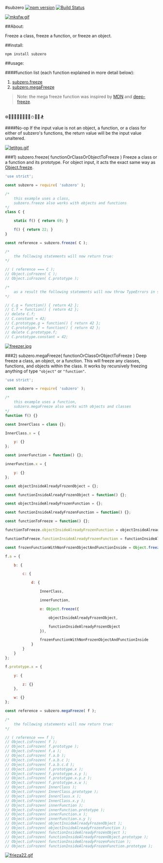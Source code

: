 #subzero [![npm version](https://badge.fury.io/js/subzero.svg)](https://badge.fury.io/js/subzero) [![Build Status](https://travis-ci.org/msteckyefantis/subzero.svg?branch=master)](https://travis-ci.org/msteckyefantis/subzero)

[![mksfw.gif](https://s30.postimg.org/vd4asvu9t/mksfw.gif)](https://postimg.org/image/vd4asvu9p/)

##About:

Freeze a class, freeze a function, or freeze an object.

##install:

```
npm install subzero
```

##usage:

####function list (each function explained in more detail below):

1. [subzero.freeze](#1-subzerofreeze-functionorclassorobjecttofreeze-)
2. [subzero.megaFreeze](#2-subzeromegafreeze-functionorclassorobjecttofreeze-)

>Note: the mega freeze function was inspired by [MDN](https://developer.mozilla.org/en-US/docs/Web/JavaScript/Reference/Global_Objects/Object/freeze) and  [deep-freeze](https://github.com/substack/deep-freeze).

<br>
❄️🎅🏿🎅🏽🎅🏾🎅🏼⛄️🎿🗻🏂

####No-op
If the input value is not an object, a function, or a class for either of subzero's functions, the return value will be the input value unaltered.


[![letitgo.gif](https://s27.postimg.org/gym5t7iib/letitgo.gif)](https://postimg.org/image/ptn03q7an/)


###1) subzero.freeze( functionOrClassOrObjectToFreeze )
Freeze a class or a function and its prototype. For object input, it acts the exact same way as [Object.freeze](https://developer.mozilla.org/en-US/docs/Web/JavaScript/Reference/Global_Objects/Object/freeze).

```.js
'use strict';

const subzero = require( 'subzero' );

/*
	this example uses a class,
    subzero.freeze also works with objects and functions
*/
class C {

	static f() { return 69; }

	f() { return 22; }
}

const reference = subzero.freeze( C );

/*
	the following statements will now return true:
*/

// ( reference === C );
// Object.isFrozen( C );
// Object.isFrozen( C.prototype );

/*
	as a result the following statements will now throw TypeErrors in strict mode:
*/

// C.g = function() { return 42 };
// C.f = function() { return 42 };
// delete C.f;
// C.constant = 42;
// C.prototype.g = function() { return 42 };
// C.prototype.f = function() { return 42 };
// delete C.prototype.f;
// C.prototype.constant = 42;
```


[![freezer.jpg](https://s29.postimg.org/gjwm9hhmv/freezer.jpg)](https://postimg.org/image/6zczmlsar/)


###2) subzero.megaFreeze( functionOrClassOrObjectToFreeze )
Deep freeze a class, an object, or a function. This will freeze any classes, functions, and objects within the class. It works by recursively freezing anything of type `"object"` or `"function"`.

```.js
'use strict';

const subzero = require( 'subzero' );

/*
	this example uses a function,
    subzero.megaFreeze also works with objects and classes
*/
function f() {}

const InnerClass = class {};

InnerClass.x = {

    y: {}
};

const innerFunction = function() {};

innerFunction.x = {

    y: {}
};

const objectInsideAlreadyFrozenObject = {};

const functionInsideAlreadyFrozenObject = function() {};

const objectInsideAlreadyFrozenFunction = {};

const functionInsideAlreadyFrozenFunction = function() {};

const functionToFreeze = function() {};

functionToFreeze.objectInsideAlreadyFrozenFunction = objectInsideAlreadyFrozenFunction;

functionToFreeze.functionInsideAlreadyFrozenFunction = functionInsideAlreadyFrozenFunction;

const frozenFunctionWithNonFrozenObjectAndFunctionInside = Object.freeze( functionToFreeze );

f.a = {

    b: {

        c: {

            d: {

                InnerClass,

                innerFunction,

                e: Object.freeze({

                    objectInsideAlreadyFrozenObject,

                    functionInsideAlreadyFrozenObject
                }),

                frozenFunctionWithNonFrozenObjectAndFunctionInside
            }
        }
    }
};

f.prototype.x = {

    y: {

        z: {}
    },

    w: {}
};

const reference = subzero.megaFreeze( f );

/*
	the following statements will now return true:
*/

// ( reference === f );
// Object.isFrozen( f );
// Object.isFrozen( f.prototype );
// Object.isFrozen( f.a );
// Object.isFrozen( f.a.b );
// Object.isFrozen( f.a.b.c );
// Object.isFrozen( f.a.b.c.d );
// Object.isFrozen( f.prototype.x );
// Object.isFrozen( f.prototype.x.y );
// Object.isFrozen( f.prototype.x.y.z );
// Object.isFrozen( f.prototype.x.w );
// Object.isFrozen( InnerClass );
// Object.isFrozen( InnerClass.prototype );
// Object.isFrozen( InnerClass.x );
// Object.isFrozen( InnerClass.x.y );
// Object.isFrozen( innerFunction );
// Object.isFrozen( innerFunction.prototype );
// Object.isFrozen( innerFunction.x );
// Object.isFrozen( innerFunction.x.y );
// Object.isFrozen( objectInsideAlreadyFrozenObject );
// Object.isFrozen( objectInsideAlreadyFrozenFunction );
// Object.isFrozen( functionInsideAlreadyFrozenObject );
// Object.isFrozen( functionInsideAlreadyFrozenObject.prototype );
// Object.isFrozen( functionInsideAlreadyFrozenFunction );
// Object.isFrozen( functionInsideAlreadyFrozenFunction.prototype );
```

[![frieza22.gif](https://s23.postimg.org/d6ri2wwm3/frieza22.gif)](https://postimg.org/image/djiw93evr/)
